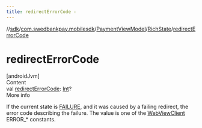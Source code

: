 ```yaml
---
title: redirectErrorCode -
---
```

//[sdk](../../../../index)/[com.swedbankpay.mobilesdk](../../index)/[PaymentViewModel](../index)/[RichState](index)/[redirectErrorCode](redirect-error-code)



# redirectErrorCode  
[androidJvm]  
Content  
val [redirectErrorCode](redirect-error-code): [Int](https://kotlinlang.org/api/latest/jvm/stdlib/kotlin/-int/index.html)?  
More info  


If the current state is [FAILURE](../-state/-f-a-i-l-u-r-e/index), and it was caused by a failing redirect, the error code describing the failure. The value is one of the [WebViewClient](https://developer.android.com/reference/kotlin/android/webkit/WebViewClient.html) ERROR_* constants.

  



